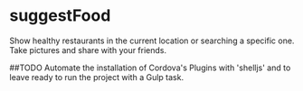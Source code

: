 # suggestFood
Show healthy restaurants in the current location or searching a specific one. Take pictures and share with your friends.


##TODO
Automate the installation of Cordova's Plugins with 'shelljs' and to leave ready to run the project with a Gulp task.